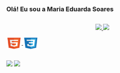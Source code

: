 ### Olá! Eu sou a Maria Eduarda Soares

##

<div align="center">
  <a href="https://github.com/mariae-soares">
  <img height="180em" src="https://github-readme-stats.vercel.app/api?username=mariae-soares&show_icons=true&theme=dracula&include_all_commits=true&count_private=true"/>
  <img height="180em" src="https://github-readme-stats.vercel.app/api/top-langs/?username=mariae-soares&layout=compact&langs_count=7&theme=dracula"/>
</div>
 
<div style="display: inline_block"><br>
  <img align="center" alt="Maria-HTML" height="30" width="40" src="https://raw.githubusercontent.com/devicons/devicon/master/icons/html5/html5-original.svg">
  <img align="center" alt="Maria-CSS" height="30" width="40" src="https://raw.githubusercontent.com/devicons/devicon/master/icons/css3/css3-original.svg">
</div>
  
##
  
<div> 
  <a href="[https://instagram.com/mariae.soares](https://www.instagram.com/maria.esoares/)" target="_blank"><img src="https://img.shields.io/badge/-Instagram-%23E4405F?style=for-the-badge&logo=instagram&logoColor=white" target="_blank"></a> 
  <a href = "mailto:soaresmariaeduarda129@gmail.com"><img src="https://img.shields.io/badge/-Gmail-%23333?style=for-the-badge&logo=gmail&logoColor=white" target="_blank"></a>
 
</div>
